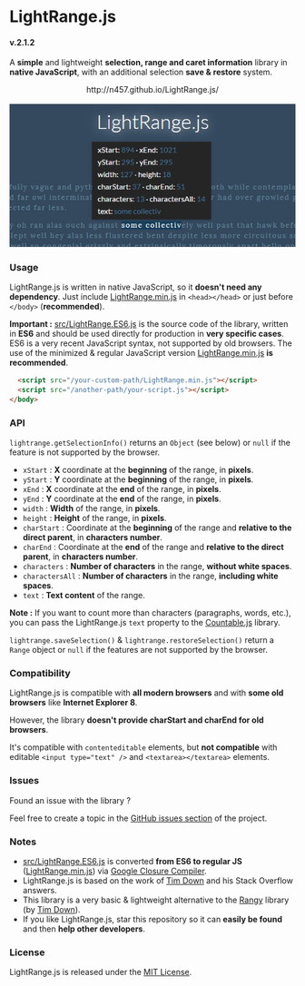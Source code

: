 # LightRange.js
#### v.2.1.2

A **simple** and lightweight **selection, range and caret information** library in **native JavaScript**, with an additional selection **save & restore** system.

<p align="center">
  http://n457.github.io/LightRange.js/<br>
  <br>
  <img src="screenshot.png" alt="LightRange.js demo site screenshot">
</p>



### Usage

LightRange.js is written in native JavaScript, so it **doesn't need any dependency**.
Just include [LightRange.min.js](LightRange.min.js) in `<head></head>` or just before `</body>` (**recommended**).

**Important :** [src/LightRange.ES6.js](src/LightRange.ES6.js) is the source code of the library, written in **ES6** and should be used directly for production in **very specific cases**. ES6 is a very recent JavaScript syntax, not supported by old browsers. The use of the minimized & regular JavaScript version [LightRange.min.js](LightRange.min.js) **is recommended**.

```html
  <script src="/your-custom-path/LightRange.min.js"></script>
  <script src="/another-path/your-script.js"></script>
</body>
```



### API

`lightrange.getSelectionInfo()` returns an `Object` (see below) or `null` if the feature is not supported by the browser.

* `xStart` : **X** coordinate at the **beginning** of the range, in **pixels**.
* `yStart` : **Y** coordinate at the **beginning** of the range, in **pixels**.
* `xEnd` : **X** coordinate at the **end** of the range, in **pixels**.
* `yEnd` : **Y** coordinate at the **end** of the range, in **pixels**.
* `width` : **Width** of the range, in **pixels**.
* `height` : **Height** of the range, in **pixels**.
* `charStart` : Coordinate at the **beginning** of the range and **relative to the direct parent**, in **characters number**.
* `charEnd` : Coordinate at the **end** of the range and **relative to the direct parent**, in **characters number**.
* `characters` : **Number of characters** in the range, **without white spaces**.
* `charactersAll` : **Number of characters** in the range, **including white spaces**.
* `text` : **Text content** of the range.

**Note :** If you want to count more than characters (paragraphs, words, etc.), you can pass the LightRange.js `text` property to the [Countable.js](https://github.com/RadLikeWhoa/Countable) library.


`lightrange.saveSelection()` & `lightrange.restoreSelection()` return a `Range` object or `null` if the features are not supported by the browser.



### Compatibility

LightRange.js is compatible with **all modern browsers** and with **some old browsers** like **Internet Explorer 8**.

However, the library **doesn't provide charStart and charEnd for old browsers**.

It's compatible with `contenteditable` elements, but **not compatible** with editable `<input type="text" />` and `<textarea></textarea>` elements.



### Issues

Found an issue with the library ?

Feel free to create a topic in the [GitHub issues section](https://github.com/n457/LightRange.js/issues) of the project.



### Notes

* [src/LightRange.ES6.js](src/LightRange.ES6.js) is converted **from ES6 to regular JS** ([LightRange.min.js](LightRange.min.js)) via [Google Closure Compiler](https://closure-compiler.appspot.com/home).
* LightRange.js is based on the work of [Tim Down](https://github.com/timdown) and his Stack Overflow answers.
* This library is a very basic & lightweight alternative to the [Rangy](https://github.com/timdown/rangy) library (by [Tim Down](https://github.com/timdown)).
* If you like LightRange.js, star this repository so it can **easily be found** and then **help other developers**.



### License

LightRange.js is released under the [MIT License](LICENSE).
